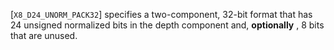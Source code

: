 [`X8_D24_UNORM_PACK32`] specifies a two-component, 32-bit
format that has 24 unsigned normalized bits in the depth component and,
 **optionally** , 8 bits that are unused.